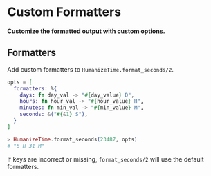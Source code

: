 # Custom Formatters

**Customize the formatted output with custom options.**

## Formatters

Add custom formatters to `HumanizeTime.format_seconds/2`.

```elixir
opts = [
  formatters: %{
    days: fn day_val -> "#{day_value} D",
    hours: fn hour_val -> "#{hour_value} H",
    minutes: fn min_val -> "#{min_value} M",
    seconds: &("#{&1} S"),
  }
]

> HumanizeTime.format_seconds(23487, opts)
# "6 H 31 M"
```

If keys are incorrect or missing, `format_seconds/2` will use the default formatters.



